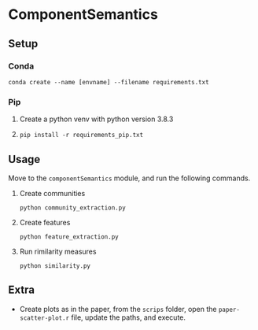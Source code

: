 # ComponentSemantics


## Setup

### Conda

``` commandline
conda create --name [envname] --filename requirements.txt 
```

### Pip
1. Create a python venv with python version 3.8.3 
2. ```commandline 
   pip install -r requirements_pip.txt
   ```

## Usage
Move to the ```componentSemantics``` module, and run the following commands.
1. Create communities
    ```commandline
    python community_extraction.py
    ```
2. Create features
    ```commandline
    python feature_extraction.py
    ```
3. Run rimilarity measures
    ```commandline
    python similarity.py
    ```
   
## Extra
- Create plots as in the paper, from the ```scrips``` folder, open the ```paper-scatter-plot.r``` file, update the paths, 
and execute.

